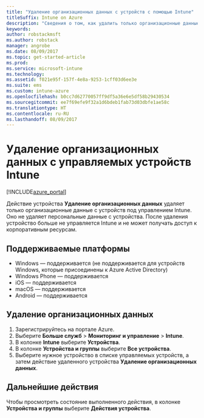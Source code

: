 ```yaml
---
title: "Удаление организационных данных с устройств с помощью Intune"
titleSuffix: Intune on Azure
description: "Сведения о том, как удалить только организационные данные с устройств, управляемых в Intune.\""
keywords: 
author: robstackmsft
ms.author: robstack
manager: angrobe
ms.date: 08/09/2017
ms.topic: get-started-article
ms.prod: 
ms.service: microsoft-intune
ms.technology: 
ms.assetid: f021e95f-157f-4e8a-9253-1cff03d6ee3e
ms.suite: ems
ms.custom: intune-azure
ms.openlocfilehash: b0cc7d62770057ff9df5a36e6e5df58b29430534
ms.sourcegitcommit: ee7f69efe9f32a1d6bdeb1fab73d03dbfe1ae58c
ms.translationtype: HT
ms.contentlocale: ru-RU
ms.lasthandoff: 08/09/2017
---
```

# <a name="remove-company-data-from-intune-managed-devices"></a>Удаление организационных данных с управляемых устройств Intune


[!INCLUDE[azure_portal](./includes/azure_portal.md)]

Действие устройства **Удаление организационных данных** удаляет только организационные данные с устройств под управлением Intune. Оно не удаляет персональные данные с устройства. После удаления устройство больше не управляется Intune и не может получать доступ к корпоративным ресурсам.

## <a name="supported-platforms"></a>Поддерживаемые платформы

- Windows — поддерживается (не поддерживается для устройств Windows, которые присоединены к Azure Active Directory)
- Windows Phone — поддерживается
- iOS — поддерживается
- macOS — поддерживается
- Android — поддерживается

## <a name="how-to-remove-company-data"></a>Удаление организационных данных

1. Зарегистрируйтесь на портале Azure.
2. Выберите **Больше служб** > **Мониторинг и управление** > **Intune**.
3. В колонке **Intune** выберите **Устройства**.
4. В колонке **Устройства и группы** выберите **Все устройства**.
5. Выберите нужное устройство в списке управляемых устройств, а затем действие удаленного устройства **Удаление организационных данных**.

## <a name="next-steps"></a>Дальнейшие действия

Чтобы просмотреть состояние выполненного действия, в колонке **Устройства и группы** выберите **Действия устройства**.

